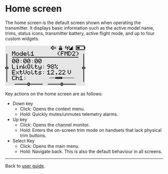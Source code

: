 # Home screen

The home screen is the default screen shown when operating the transmitter. It displays basic information such as the active model name, trims, status icons, transmitter battery, active flight mode, and up to four custom widgets.

<p align="left">
<img src="images/screenshots/home_screen.png"/>
</p>

Key actions on the home screen are as follows:

- Down key
    - Click: Opens the context menu.
    - Hold:  Quickly mutes/unmutes telemetry alarms.
- Up key
    - Click: Opens the channel monitor.
    - Hold:  Enters the on-screen trim mode on handsets that lack physical trim buttons.
- Select Key
    - Click: Opens the main menu.
    - Hold: Navigate back. This is also the default behaviour in all screens.

---

Back to [user guide](user_guide.md).